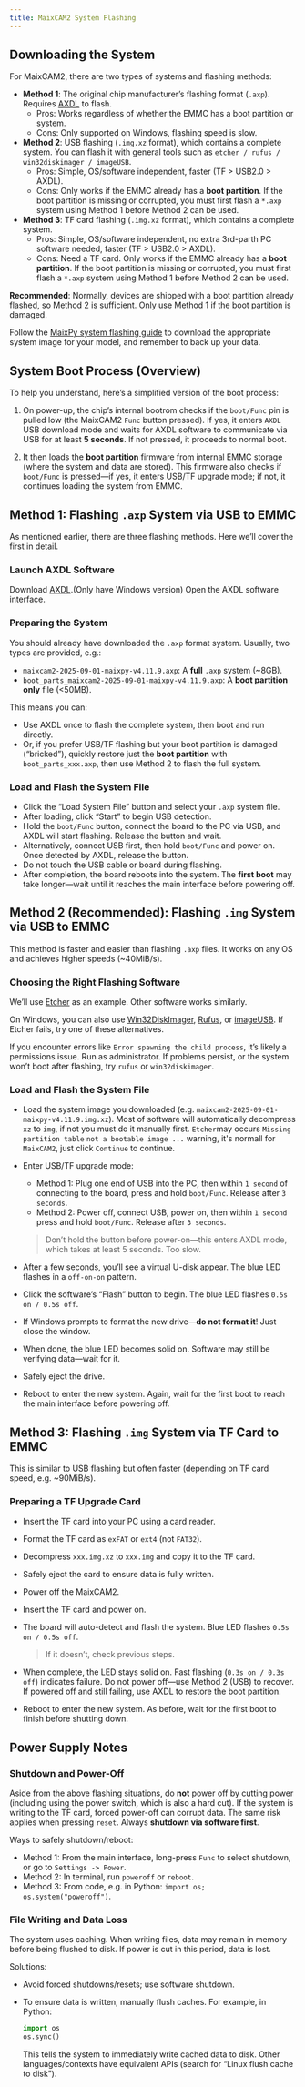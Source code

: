 ```yaml
---
title: MaixCAM2 System Flashing
---
```




## Downloading the System

For MaixCAM2, there are two types of systems and flashing methods:

* **Method 1**: The original chip manufacturer’s flashing format (`.axp`). Requires [AXDL](https://dl.sipeed.com/shareURL/MaixCAM/MaixCAM2/Software/Tools) to flash.
  * Pros: Works regardless of whether the EMMC has a boot partition or system.
  * Cons: Only supported on Windows, flashing speed is slow.
* **Method 2**: USB flashing (`.img.xz` format), which contains a complete system. You can flash it with general tools such as `etcher / rufus / win32diskimager / imageUSB`.
  * Pros: Simple, OS/software independent, faster (TF > USB2.0 > AXDL).
  * Cons: Only works if the EMMC already has a **boot partition**. If the boot partition is missing or corrupted, you must first flash a `*.axp` system using Method 1 before Method 2 can be used.
* **Method 3**: TF card flashing (`.img.xz` format), which contains a complete system. 
  * Pros: Simple, OS/software independent, no extra 3rd-parth PC software needed, faster (TF > USB2.0 > AXDL).
  * Cons: Need a TF card. Only works if the EMMC already has a **boot partition**. If the boot partition is missing or corrupted, you must first flash a `*.axp` system using Method 1 before Method 2 can be used.

**Recommended**: Normally, devices are shipped with a boot partition already flashed, so Method 2 is sufficient. Only use Method 1 if the boot partition is damaged.

Follow the [MaixPy system flashing guide](https://wiki.sipeed.com/maixpy/doc/zh/basic/upgrade.html) to download the appropriate system image for your model, and remember to back up your data.

## System Boot Process (Overview)

To help you understand, here’s a simplified version of the boot process:

1. On power-up, the chip’s internal bootrom checks if the `boot/Func` pin is pulled low (the MaixCAM2 `Func` button pressed). If yes, it enters `AXDL` USB download mode and waits for AXDL software to communicate via USB for at least **5 seconds**.
   If not pressed, it proceeds to normal boot.

2. It then loads the **boot partition** firmware from internal EMMC storage (where the system and data are stored). This firmware also checks if `boot/Func` is pressed—if yes, it enters USB/TF upgrade mode; if not, it continues loading the system from EMMC.


## Method 1: Flashing `.axp` System via USB to EMMC

As mentioned earlier, there are three flashing methods. Here we’ll cover the first in detail.

### Launch AXDL Software

Download [AXDL](https://dl.sipeed.com/shareURL/MaixCAM/MaixCAM2/Software/Tools).(Only have Windows version)
Open the AXDL software interface.

### Preparing the System

You should already have downloaded the `.axp` format system. Usually, two types are provided, e.g.:

* `maixcam2-2025-09-01-maixpy-v4.11.9.axp`: A **full** `.axp` system (\~8GB).
* `boot_parts_maixcam2-2025-09-01-maixpy-v4.11.9.axp`: A **boot partition only** file (<50MB).

This means you can:

* Use AXDL once to flash the complete system, then boot and run directly.
* Or, if you prefer USB/TF flashing but your boot partition is damaged (“bricked”), quickly restore just the **boot partition** with `boot_parts_xxx.axp`, then use Method 2 to flash the full system.

### Load and Flash the System File

* Click the “Load System File” button and select your `.axp` system file.
* After loading, click “Start” to begin USB detection.
* Hold the `boot/Func` button, connect the board to the PC via USB, and AXDL will start flashing. Release the button and wait.
* Alternatively, connect USB first, then hold `boot/Func` and power on. Once detected by AXDL, release the button.
* Do not touch the USB cable or board during flashing.
* After completion, the board reboots into the system. The **first boot** may take longer—wait until it reaches the main interface before powering off.

## Method 2 (Recommended): Flashing `.img` System via USB to EMMC

This method is faster and easier than flashing `.axp` files. It works on any OS and achieves higher speeds (\~40MiB/s).

### Choosing the Right Flashing Software


We’ll use [Etcher](https://etcher.balena.io/)  as an example. Other software works similarly.

On Windows, you can also use [Win32DiskImager](https://sourceforge.net/projects/win32diskimager/), [Rufus](https://rufus.ie/), or [imageUSB](https://www.osforensics.com/tools/write-usb-images.html). If Etcher fails, try one of these alternatives.


If you encounter errors like `Error spawning the child process`, it’s likely a permissions issue. Run as administrator.
If problems persist, or the system won’t boot after flashing, try `rufus` or `win32diskimager`.

### Load and Flash the System File

* Load the system image you downloaded (e.g. `maixcam2-2025-09-01-maixpy-v4.11.9.img.xz`).
    Most of software will automatically decompress `xz` to `img`, if not you must do it manually first.
    `Etcher`may occurs `Missing partition table` `not a bootable image ...` warning, it's normall for `MaixCAM2`, just click `Continue` to continue.
* Enter USB/TF upgrade mode:

  * Method 1: Plug one end of USB into the PC, then within `1 second` of connecting to the board, press and hold `boot/Func`. Release after `3 seconds`.
  * Method 2: Power off, connect USB, power on, then within `1 second` press and hold `boot/Func`. Release after `3 seconds`.

  > Don’t hold the button before power-on—this enters AXDL mode, which takes at least 5 seconds. Too slow.
* After a few seconds, you’ll see a virtual U-disk appear. The blue LED flashes in a `off-on-on` pattern.
* Click the software’s “Flash” button to begin. The blue LED flashes `0.5s on / 0.5s off`.
* If Windows prompts to format the new drive—**do not format it**! Just close the window.
* When done, the blue LED becomes solid on. Software may still be verifying data—wait for it.
* Safely eject the drive.
* Reboot to enter the new system. Again, wait for the first boot to reach the main interface before powering off.

## Method 3: Flashing `.img` System via TF Card to EMMC

This is similar to USB flashing but often faster (depending on TF card speed, e.g. \~90MiB/s).

### Preparing a TF Upgrade Card

* Insert the TF card into your PC using a card reader.
* Format the TF card as `exFAT` or `ext4` (not `FAT32`).
* Decompress `xxx.img.xz` to `xxx.img` and copy it to the TF card.
* Safely eject the card to ensure data is fully written.
* Power off the MaixCAM2.
* Insert the TF card and power on.
* The board will auto-detect and flash the system. Blue LED flashes `0.5s on / 0.5s off`.

  > If it doesn’t, check previous steps.
* When complete, the LED stays solid on. Fast flashing (`0.3s on / 0.3s off`) indicates failure. Do not power off—use Method 2 (USB) to recover. If powered off and still failing, use AXDL to restore the boot partition.
* Reboot to enter the new system. As before, wait for the first boot to finish before shutting down.

## Power Supply Notes

### Shutdown and Power-Off

Aside from the above flashing situations, do **not** power off by cutting power (including using the power switch, which is also a hard cut). If the system is writing to the TF card, forced power-off can corrupt data. The same risk applies when pressing `reset`. Always **shutdown via software first**.

Ways to safely shutdown/reboot:

* Method 1: From the main interface, long-press `Func` to select shutdown, or go to `Settings -> Power`.
* Method 2: In terminal, run `poweroff` or `reboot`.
* Method 3: From code, e.g. in Python: `import os; os.system("poweroff")`.

### File Writing and Data Loss

The system uses caching. When writing files, data may remain in memory before being flushed to disk. If power is cut in this period, data is lost.

Solutions:

* Avoid forced shutdowns/resets; use software shutdown.
* To ensure data is written, manually flush caches. For example, in Python:

  ```python
  import os
  os.sync()
  ```

  This tells the system to immediately write cached data to disk. Other languages/contexts have equivalent APIs (search for “Linux flush cache to disk”).

